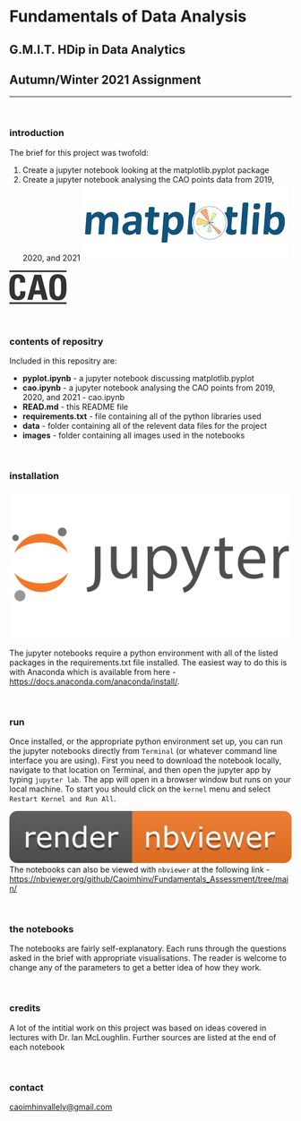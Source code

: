 # Fundamentals of Data Analysis

## G.M.I.T. HDip in Data Analytics

## Autumn/Winter 2021 Assignment
---

<br>

### introduction
The brief for this project was twofold:
1. Create a jupyter notebook looking at the matplotlib.pyplot package
2. Create a jupyter notebook analysing the CAO points data from 2019, 2020, and 2021
![matplotlib_logo](Images/Matplotlib2.png)

![cao_logo](Images/cao.png)

<br>

### contents of repositry
Included in this repositry are:
- **pyplot.ipynb** - a jupyter notebook discussing matplotlib.pyplot
- **cao.ipynb** - a jupyter notebook analysing the CAO points from 2019, 2020, and 2021 - cao.ipynb
- **READ.md** - this README file
- **requirements.txt** - file containing all of the python libraries used
- **data** - folder containing all of the relevent data files for the project
- **images** - folder containing all images used in the notebooks

<br>

### installation
![jupyter_logo](Images/jupyter_logo.png)  

The jupyter notebooks require a python environment with all of the listed packages in the requirements.txt file installed. The easiest way to do this is with Anaconda which is available from here - https://docs.anaconda.com/anaconda/install/.

<br>

### run
Once installed, or the appropriate python environment set up, you can run the jupyter notebooks directly from `Terminal` (or whatever command line interface you are using). First you need to download the notebook locally, navigate to that location on Terminal, and then open the jupyter app by typing `jupyter lab`. The app will open in a browser window but runs on your local machine. To start you should click on the `kernel` menu and select `Restart Kernel and Run All`.  

![jupyter_logo](Images/nbviewer.png)  
The notebooks can also be viewed with `nbviewer` at the following link - https://nbviewer.org/github/Caoimhinv/Fundamentals_Assessment/tree/main/

<br>

### the notebooks
The notebooks are fairly self-explanatory. Each runs through the questions asked in the brief with appropriate visualisations. The reader is welcome to change any of the parameters to get a better idea of how they work. 

<br>

### credits
A lot of the intitial work on this project was based on ideas covered in lectures with Dr. Ian McLoughlin. Further sources are listed at the end of each notebook

<br>

### contact
caoimhinvallely@gmail.com